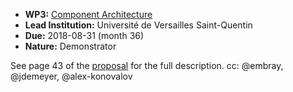 - **WP3:** [Component Architecture](https://github.com/OpenDreamKit/OpenDreamKit/tree/master/WP3)
- **Lead Institution:** Université de Versailles Saint-Quentin
- **Due:** 2018-08-31 (month 36)
- **Nature:** Demonstrator

See page 43 of the [proposal](https://github.com/OpenDreamKit/OpenDreamKit/raw/master/Proposal/proposal-www.pdf) for the full description.
cc: @embray, @jdemeyer, @alex-konovalov
